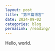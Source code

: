 ```yaml
---
layout: post
title: "第三篇博客"
date: 2024-09-02
categories: blog
permalink: /reading/
---
```


Hello, world.
